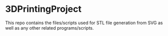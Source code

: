 # 3DPrintingProject
This repo contains the files/scripts used for STL file generation from SVG as well as any other related programs/scripts.

